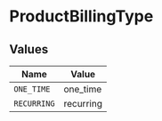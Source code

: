 # ProductBillingType


## Values

| Name        | Value       |
| ----------- | ----------- |
| `ONE_TIME`  | one_time    |
| `RECURRING` | recurring   |